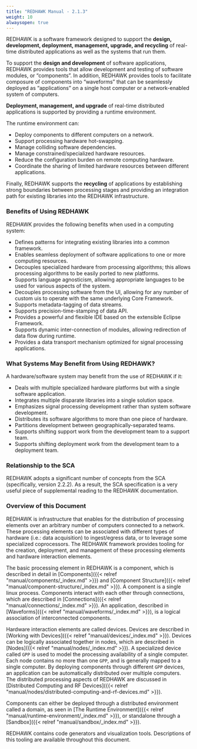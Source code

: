 ```yaml
---
title: "REDHAWK Manual - 2.1.3"
weight: 10
alwaysopen: true
---
```


REDHAWK is a software framework designed to support the **design, development, deployment, management, upgrade, and recycling** of real-time distributed applications as well as the systems that run them.

To support the **design and development** of software applications, REDHAWK provides tools that allow development and testing of software modules, or “components”. In addition, REDHAWK provides tools to facilitate composure of components into “waveforms” that can be seamlessly deployed as “applications” on a single host computer or a network-enabled system of computers.

**Deployment, management, and upgrade** of real-time distributed applications is supported by providing a runtime environment.

The runtime environment can:

  - Deploy components to different computers on a network.
  - Support processing hardware hot-swapping.
  - Manage colliding software dependencies.
  - Manage constrained/specialized hardware resources.
  - Reduce the configuration burden on remote computing hardware.
  - Coordinate the sharing of limited hardware resources between different applications.

Finally, REDHAWK supports the **recycling** of applications by establishing strong boundaries between processing stages and providing an integration path for existing libraries into the REDHAWK infrastructure.

### Benefits of Using REDHAWK

REDHAWK provides the following benefits when used in a computing system:

  - Defines patterns for integrating existing libraries into a common framework.
  - Enables seamless deployment of software applications to one or more computing resources.
  - Decouples specialized hardware from processing algorithms; this allows processing algorithms to be easily ported to new platforms.
  - Supports language agnosticism, allowing appropriate languages to be used for various aspects of the system.
  - Decouples processing software from the UI, allowing for any number of custom uis to operate with the same underlying Core Framework.
  - Supports metadata-tagging of data streams.
  - Supports precision-time-stamping of data API.
  - Provides a powerful and flexible IDE based on the extensible Eclipse Framework.
  - Supports dynamic inter-connection of modules, allowing redirection of data flow during runtime.
  - Provides a data transport mechanism optimized for signal processing applications.

### What Systems May Benefit from Using REDHAWK?

A hardware/software system may benefit from the use of REDHAWK if it:

  - Deals with multiple specialized hardware platforms but with a single software application.
  - Integrates multiple disparate libraries into a single solution space.
  - Emphasizes signal processing development rather than system software development.
  - Distributes its software algorithms to more than one piece of hardware.
  - Partitions development between geographically-separated teams.
  - Supports shifting support work from the development team to a support team.
  - Supports shifting deployment work from the development team to a deployment team.

### Relationship to the SCA

REDHAWK adopts a significant number of concepts from the SCA (specifically, version 2.2.2). As a result, the SCA specification is a very useful piece of supplemental reading to the REDHAWK documentation.

### Overview of this Document

REDHAWK is infrastructure that enables for the distribution of processing elements over an arbitrary number of computers connected to a network. These processing elements can be associated with different types of hardware (i.e.: data acquisition) to ingest/egress data, or to leverage some specialized coprocessors. The REDHAWK framework provides tooling for the creation, deployment, and management of these processing elements and hardware interaction elements.

The basic processing element in REDHAWK is a component, which is described in detail in [Components]({{< relref "manual/components/_index.md" >}}) and [Component Structure]({{< relref "manual/component-structure/_index.md" >}}). A component is a single linux process. Components interact with each other through connections, which are described in [Connections]({{< relref "manual/connections/_index.md" >}}).  An application, described in [Waveforms]({{< relref "manual/waveforms/_index.md" >}}), is a logical association of interconnected components.

Hardware interaction elements are called devices. Devices are described in [Working with Devices]({{< relref "manual/devices/_index.md" >}}). Devices can be logically associated together in nodes, which are described in [Nodes]({{< relref "manual/nodes/_index.md" >}}). A specialized device called `GPP` is used to model the processing availability of a single computer. Each node contains no more than one `GPP`, and is generally mapped to a single computer. By deploying components through different `GPP` devices, an application can be automatically distributed over multiple computers. The distributed processing aspects of REDHAWK are discussed in [Distributed Computing and RF Devices]({{< relref "manual/nodes/distributed-computing-and-rf-devices.md" >}}).

Components can either be deployed through a distributed environment called a domain, as seen in [The Runtime Environment]({{< relref "manual/runtime-environment/_index.md" >}}), or standalone through a [Sandbox]({{< relref "manual/sandbox/_index.md" >}}).

REDHAWK contains code generators and visualization tools. Descriptions of this tooling are available throughout this document.
